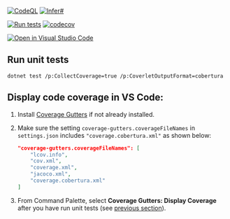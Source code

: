 [![CodeQL](https://github.com/AjayKMehta/Dappery/actions/workflows/codeql-analysis.yml/badge.svg)](https://github.com/AjayKMehta/Dappery/actions/workflows/codeql-analysis.yml) [![Infer#](https://github.com/AjayKMehta/Dappery/actions/workflows/infersharp.yml/badge.svg)](https://github.com/AjayKMehta/Dappery/actions/workflows/infersharp.yml)

[![Run tests](https://github.com/AjayKMehta/Dappery/actions/workflows/test.yml/badge.svg)](https://github.com/AjayKMehta/Dappery/actions/workflows/test.yml) [![codecov](https://codecov.io/gh/AjayKMehta/Dappery/branch/master/graph/badge.svg?token=E9QRR0SLSK)](https://codecov.io/gh/AjayKMehta/Dappery)

[![Open in Visual Studio Code](https://open.vscode.dev/badges/open-in-vscode.svg)](https://open.vscode.dev/AjayKMehta/Dappery)

## Run unit tests

```shell
dotnet test /p:CollectCoverage=true /p:CoverletOutputFormat=cobertura
```

## Display code coverage in VS Code:

1. Install [Coverage Gutters](https://marketplace.visualstudio.com/items?itemName=ryanluker.vscode-coverage-gutters) if not already installed.
2. Make sure the setting `coverage-gutters.coverageFileNames` in `settings.json` includes `"coverage.cobertura.xml"` as shown below:

    ```json
    "coverage-gutters.coverageFileNames": [
        "lcov.info",
        "cov.xml",
        "coverage.xml",
        "jacoco.xml",
        "coverage.cobertura.xml"
    ]
    ```

3. From Command Palette, select **Coverage Gutters: Display Coverage** after you have run unit tests (see [previous section](#run-unit-tests)).
